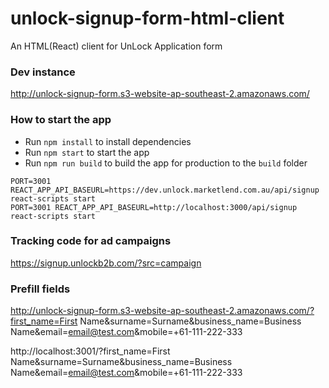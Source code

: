 # unlock-signup-form-html-client

An HTML(React) client for UnLock Application form

### Dev instance

http://unlock-signup-form.s3-website-ap-southeast-2.amazonaws.com/

### How to start the app

- Run `npm install` to install dependencies
- Run `npm start` to start the app
- Run `npm run build` to build the app for production to the `build` folder

```
PORT=3001 REACT_APP_API_BASEURL=https://dev.unlock.marketlend.com.au/api/signup react-scripts start
PORT=3001 REACT_APP_API_BASEURL=http://localhost:3000/api/signup react-scripts start
```

### Tracking code for ad campaigns
https://signup.unlockb2b.com/?src=campaign


### Prefill fields
http://unlock-signup-form.s3-website-ap-southeast-2.amazonaws.com/?first_name=First Name&surname=Surname&business_name=Business Name&email=email@test.com&mobile=+61-111-222-333

http://localhost:3001/?first_name=First Name&surname=Surname&business_name=Business Name&email=email@test.com&mobile=+61-111-222-333
